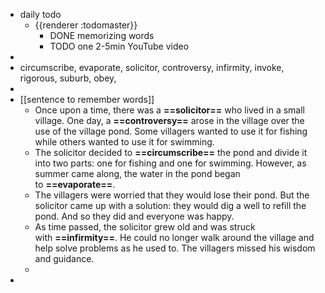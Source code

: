 - daily todo
	- {{renderer :todomaster}}
		- DONE memorizing words
		- TODO one 2-5min YouTube video
-
- circumscribe, evaporate, solicitor, controversy, infirmity, invoke, rigorous, suburb, obey,
-
- [[sentence to remember words]]
	- Once upon a time, there was a **==solicitor==** who lived in a small village. One day, a **==controversy==** arose in the village over the use of the village pond. Some villagers wanted to use it for fishing while others wanted to use it for swimming.
	- The solicitor decided to **==circumscribe==** the pond and divide it into two parts: one for fishing and one for swimming. However, as summer came along, the water in the pond began to **==evaporate==**.
	- The villagers were worried that they would lose their pond. But the solicitor came up with a solution: they would dig a well to refill the pond. And so they did and everyone was happy.
	- As time passed, the solicitor grew old and was struck with **==infirmity==**. He could no longer walk around the village and help solve problems as he used to. The villagers missed his wisdom and guidance.
	-
-